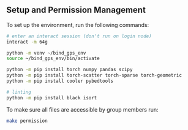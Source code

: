 

## Setup and Permission Management
To set up the environment, run the following commands:
```bash
# enter an interact session (don't run on login node)
interact -m 64g

python -m venv ~/bind_gps_env
source ~/bind_gps_env/bin/activate

python -m pip install torch numpy pandas scipy
python -m pip install torch-scatter torch-sparse torch-geometric
python -m pip install cooler pybedtools

# linting
python -m pip install black isort
```

To make sure all files are accessible by group members run: 
```bash
make permission
```